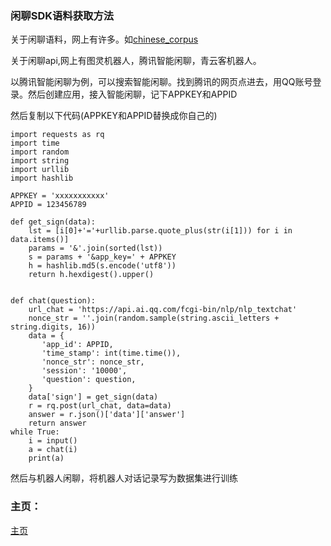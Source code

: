 ### 闲聊SDK语料获取方法
  关于闲聊语料，网上有许多。如[chinese_corpus](https://github.com/codemayq/chinese_chatbot_corpus)
  
  关于闲聊api,网上有图灵机器人，腾讯智能闲聊，青云客机器人。
  
  以腾讯智能闲聊为例，可以搜索智能闲聊。找到腾讯的网页点进去，用QQ账号登录。然后创建应用，接入智能闲聊，记下APPKEY和APPID
  
  然后复制以下代码(APPKEY和APPID替换成你自己的)
  
    import requests as rq
    import time
    import random
    import string
    import urllib
    import hashlib

    APPKEY = 'xxxxxxxxxxx'
    APPID = 123456789 

    def get_sign(data):
        lst = [i[0]+'='+urllib.parse.quote_plus(str(i[1])) for i in data.items()]
        params = '&'.join(sorted(lst))
        s = params + '&app_key=' + APPKEY
        h = hashlib.md5(s.encode('utf8'))
        return h.hexdigest().upper()


    def chat(question):    
        url_chat = 'https://api.ai.qq.com/fcgi-bin/nlp/nlp_textchat'
        nonce_str = ''.join(random.sample(string.ascii_letters + string.digits, 16))
        data = {
           'app_id': APPID,
           'time_stamp': int(time.time()),
           'nonce_str': nonce_str,
           'session': '10000',
           'question': question,
        }
        data['sign'] = get_sign(data)
        r = rq.post(url_chat, data=data)
        answer = r.json()['data']['answer']
        return answer
    while True:
        i = input()
        a = chat(i)
        print(a)



  然后与机器人闲聊，将机器人对话记录写为数据集进行训练

### 主页：
[主页](https://lazy-cat-xiaolanmao.github.io)
